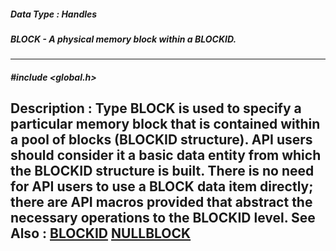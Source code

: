 ##### Data Type : Handles
##### BLOCK - A physical memory block within a BLOCKID.
---
##### #include <global.h>
**Description :**
Type BLOCK is used to specify a particular memory block that is contained 
within a pool of blocks (BLOCKID structure).  API users should consider it a 
basic data entity from which the BLOCKID structure is built.  There is no need 
for API users to use a BLOCK data item directly; there are API macros provided 
that abstract the necessary operations to the BLOCKID level.
**See Also :**
[BLOCKID](D:/md_files/BLOCKID.md)
[NULLBLOCK](D:/md_files/NULLBLOCK.md)
---
